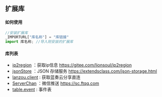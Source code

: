 ## 扩展库


#### 如何使用

```js
//安装扩展库
_IMPORTURL["库名称"] = "库链接"
import 库名称; //导入刚安装的扩展库
```

#### 库列表

- [ip2region](http://suiang/aardio/lib/ip2region.tar.lzma) ：获取ip信息 https://gitee.com/lionsoul/ip2region
- [jsonStore](http://suiang/aardio/lib/jsonStore.tar.lzma) ：JSON 存储服务 https://extendsclass.com/json-storage.html
- [lanzou.client](http://suiang.cn/aardio/lib/lanzou.client.tar.lzma) : 获取蓝奏云分享直连
- [ServerChan](http://suiang/aardio/lib/ServerChan.tar.lzma) ：微信推送 https://sc.ftqq.com
- [table.event](http://suiang.cn/aardio/lib/table.event.tar.lzma) : 事件表
